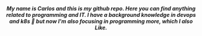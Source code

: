 <div align="center"
	# Hi there 󱠡
</div>

##### My name is Carlos and this is my github repo. Here you can find anything related to programming and IT. I have a background knowledge in devops and k8s 󱃾 but now I'm also focusing in programming more, which I also Like.


